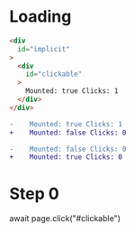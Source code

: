 # Loading

```html
<div
  id="implicit"
>
  <div
    id="clickable"
  >
    Mounted: true Clicks: 1
  </div>
</div>
```

```diff
-    Mounted: true Clicks: 1
+    Mounted: false Clicks: 0

```

```diff
-    Mounted: false Clicks: 0
+    Mounted: true Clicks: 0

```

# Step 0
await page.click("#clickable")

